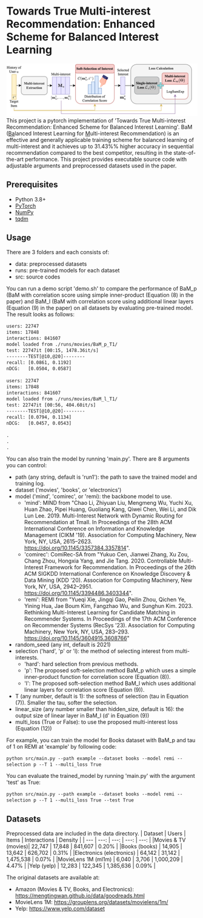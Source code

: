 # Towards True Multi-interest Recommendation: Enhanced Scheme for Balanced Interest Learning

![BaM](BaM.png)
This project is a pytorch implementation of 'Towards True Multi-interest Recommendation: Enhanced Scheme for Balanced Interest Learning'.
BaM (<U/>Ba</U>lanced Interest Learning for <U/>M</U>ulti-interest Recommendation) is an effective and generally applicable training scheme for balanced learning of multi-interest and it achieves up to 31.43%% higher accuracy in sequential recommendation compared to the best competitor, resulting in the state-of-the-art performance.
This project provides executable source code with adjustable arguments and preprocessed datasets used in the paper.

## Prerequisites

- Python 3.8+
- [PyTorch](https://pytorch.org/)
- [NumPy](https://numpy.org/)
- [tqdm](https://tqdm.github.io/)

## Usage

There are 3 folders and each consists of:
- data: preprocessed datasets
- runs: pre-trained models for each dataset
- src: source codes

You can run a demo script 'demo.sh' to compare the performance of BaM_p (BaM with correlation score using simple inner-product (Equation (8) in the paper) and BaM_l (BaM with correlation score using additional linear layers (Equation (9) in the paper) on all datasets by evaluating pre-trained model.
The result looks as follows:
```
users: 22747
items: 17848
interactions: 841607
model loaded from ./runs/movies/BaM_p_T1/
test: 22747it [00:15, 1478.36it/s]
--------TEST[@10,@20]--------
recall: [0.0861, 0.1192]
nDCG:   [0.0504, 0.0587]

users: 22747
items: 17848
interactions: 841607
model loaded from ./runs/movies/BaM_l_T1/
test: 22747it [00:56, 404.60it/s]
--------TEST[@10,@20]--------
recall: [0.0794, 0.1134]
nDCG:   [0.0457, 0.0543]

.
.
.

```

You can also train the model by running 'main.py'.
There are 8 arguments you can control:
- path (any string, default is 'run1'): the path to save the trained model and training log.
- dataset ('movies', 'books', or 'electronics')
- model ('mind', 'comirec', or 'remi): the backbone model to use.
    * 'mind': MIND from "Chao Li, Zhiyuan Liu, Mengmeng Wu, Yuchi Xu, Huan Zhao, Pipei Huang, Guoliang Kang, Qiwei Chen, Wei Li, and Dik Lun Lee. 2019. Multi-Interest Network with Dynamic Routing for Recommendation at Tmall. In Proceedings of the 28th ACM International Conference on Information and Knowledge Management (CIKM '19). Association for Computing Machinery, New York, NY, USA, 2615–2623. https://doi.org/10.1145/3357384.3357814".
    * 'comirec': ComiRec-SA from "Yukuo Cen, Jianwei Zhang, Xu Zou, Chang Zhou, Hongxia Yang, and Jie Tang. 2020. Controllable Multi-Interest Framework for Recommendation. In Proceedings of the 26th ACM SIGKDD International Conference on Knowledge Discovery & Data Mining (KDD '20). Association for Computing Machinery, New York, NY, USA, 2942–2951. https://doi.org/10.1145/3394486.3403344".
    * 'remi': REMI from "Yueqi Xie, Jingqi Gao, Peilin Zhou, Qichen Ye, Yining Hua, Jae Boum Kim, Fangzhao Wu, and Sunghun Kim. 2023. Rethinking Multi-Interest Learning for Candidate Matching in Recommender Systems. In Proceedings of the 17th ACM Conference on Recommender Systems (RecSys '23). Association for Computing Machinery, New York, NY, USA, 283–293. https://doi.org/10.1145/3604915.3608766"
- random_seed (any int, default is 2021)
- selection ('hard', 'p' or 'l): the method of selecting interest from multi-interests.
    * 'hard': hard selection from previous methods.
    * 'p': The proposed soft-selection method BaM_p which uses a simple inner-product function for correlation score (Equation (8)).
    * 'l': The proposed soft-selection method BaM_l which uses additional linear layers for correlation score (Equation (9)).
- T (any number, default is 1): the softness of selection (tau in Equation (7)). Smaller the tau, softer the selection.
- linear_size (any number smaller than hidden_size, default is 16): the output size of linear layer in BaM_l (d' in Equation (9))
- multi_loss (True or False): to use the proposed multi-interest loss (Equation (12))

For example, you can train the model for Books dataset with BaM_p and tau of 1 on REMI at 'example' by following code:
```
python src/main.py --path example --dataset books --model remi --selection p --T 1 --multi_loss True
```

You can evaluate the trained_model by running 'main.py' with the argument 'test' as True:
```
python src/main.py --path example --dataset books --model remi --selection p --T 1 --multi_loss True --test True
```

## Datasets
Preprocessed data are included in the data directory.
| Dataset | Users | Items | Interactions | Density |
| --- | ---: | ---: | ---: | ---: |
|Movies & TV (movies)| 22,747 | 17,848 | 841,607 | 0.20% |
|Books (books) | 14,905 | 13,642 | 626,702 | 0.31% |
|Electronics (electronics) | 64,142 | 31,142 | 1,475,538 | 0.07% |
|MovieLens 1M (ml1m) | 6,040 | 3,706 | 1,000,209 | 4.47% |
|Yelp (yelp) | 12,283 | 122,345 | 1,385,636 | 0.09% |


The original datasets are available at:
- Amazon (Movies & TV, Books, and Electronics): https://mengtingwan.github.io/data/goodreads.html
- MovieLens 1M: https://grouplens.org/datasets/movielens/1m/
- Yelp: https://www.yelp.com/dataset
